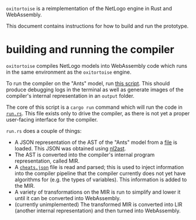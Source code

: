 `oxitortoise` is a reimplementation of the NetLogo engine in Rust and
WebAssembly.

This document contains instructions for how to build and run the prototype.

# building and running the compiler

`oxitortoise` compiles NetLogo models into WebAssembly code which runs in the
same environment as the `oxitortoise` engine.

To run the compiler on the "Ants" model, run [this script](/bench/models/ants/run.sh).
This should produce debugging logs in the terminal as well as generate images
of the compiler's internal representation in an `output` folder.

The core of this script is a `cargo run` command which will run the code in
[`run.rs`](/bench/models/ants/run.rs). This file exists only to drive the
compiler, as there is not yet a proper user-facing interface for the compiler.

`run.rs` does a couple of things:
- A JSON representation of the AST of the "Ants" model from a
  [file](/bench/models/ants/ast.json) is loaded. This JSON was obtained using
  [nl2ast](https://github.com/NetLogo/nl2ast/tree).
- The AST is converted into the compiler's internal program representation,
  called MIR.
- A [`cheats.json`](/bench/models/ants/cheats.json) file is read and parsed;
  this is used to inject information into the compiler pipeline that the
  compiler currently does not yet have algorithms for (e.g. the types of
  variables). This information is added to the MIR.
- A variety of transformations on the MIR is run to simplify and lower it until
  it can be converted into WebAssembly.
- (currently unimplemented) The transformed MIR is converted into LIR (another
  internal representation) and then turned into WebAssembly.

